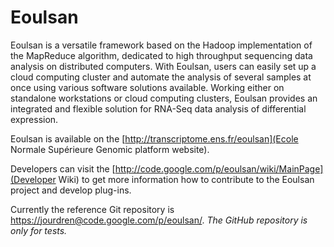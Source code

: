 Eoulsan
=======

Eoulsan is a versatile framework based on the Hadoop implementation of the MapReduce algorithm, dedicated to high throughput sequencing data analysis on distributed computers. With Eoulsan, users can easily set up a cloud computing cluster and automate the analysis of several samples at once using various software solutions available. Working either on standalone workstations or cloud computing clusters, Eoulsan provides an integrated and flexible solution for RNA-Seq data analysis of differential expression.

Eoulsan is available on the [http://transcriptome.ens.fr/eoulsan](Ecole Normale Supérieure Genomic platform website).

Developers can visit the [http://code.google.com/p/eoulsan/wiki/MainPage](Developer Wiki) to get more information how to contribute to the Eoulsan project and develop plug-ins.

Currently the reference Git repository is [https://jourdren@code.google.com/p/eoulsan/](). *The GitHub repository is only for tests.* 

